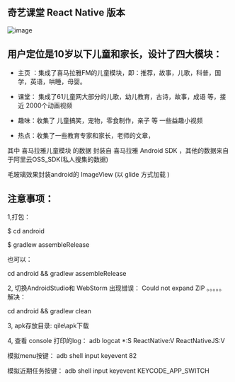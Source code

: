 
奇艺课堂 React Native 版本
-------

 
![image](https://shareworld.oss-cn-shenzhen.aliyuncs.com/github/yanshi1.gif)


用户定位是10岁以下儿童和家长，设计了四大模块：
-------
* 主页 ：集成了喜马拉雅FM的儿童模块，即：推荐，故事，儿歌，科普，国学，英语，哄睡，母婴。

* 课堂： 集成了61儿童网大部分的儿歌，幼儿教育，古诗，故事，成语 等，接近 2000个动画视频

* 趣味：收集了 儿童搞笑，宠物，零食制作，亲子 等 一些益趣小视频

* 热点：收集了一些教育专家和家长，老师的文章，


其中    喜马拉雅儿童模块 的数据 封装自 喜马拉雅 Android SDK ，其他的数据来自于阿里云OSS_SDK(私人搜集的数据)

毛玻璃效果封装android的 ImageView (以 glide 方式加载 )


注意事项：
-------
1,打包：

$ cd android

$ gradlew assembleRelease

也可以：

cd android && gradlew assembleRelease


2, 切换AndroidStudio和 WebStorm 出现错误： Could not expand ZIP 。。。。。解决：

cd android && gradlew clean


3, apk存放目录:  qile\apk下载


4,
查看 console 打印的log：   adb logcat *:S ReactNative:V ReactNativeJS:V

模拟menu按键： adb shell input keyevent  82

模拟近期任务按键： adb shell input keyevent KEYCODE_APP_SWITCH








